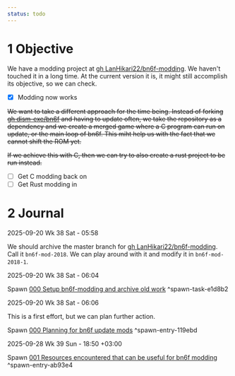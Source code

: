 ```yaml
---
status: todo
---
```


# 1 Objective

We have a modding project at [gh LanHikari22/bn6f-modding](https://github.com/LanHikari22/bn6f-modding). We haven't touched it in a long time. At the current version it is, it might still accomplish its objective, so we can check.

* [x] Modding now works

~~We want to take a different approach for the time being. Instead of forking [gh dism-exe/bn6f](https://github.com/dism-exe/bn6f) and having to update often, we take the repository as a dependency and we create a merged game where a C program can run on update, or the main loop of bn6f. This miht help us with the fact that we cannot shift the ROM yet.~~

~~If we achieve this with C, then we can try to also create a rust project to be run instead.~~

* [ ] Get C modding back on
* [ ] Get Rust modding in

# 2 Journal

2025-09-20 Wk 38 Sat - 05:58

We should archive the master branch for [gh LanHikari22/bn6f-modding](https://github.com/LanHikari22/bn6f-modding). Call it `bn6f-mod-2018`. We can play around with it and modify it in `bn6f-mod-2018-1`.

2025-09-20 Wk 38 Sat - 06:04

Spawn [000 Setup bn6f-modding and archive old work](tasks/000%20Setup%20bn6f-modding%20and%20archive%20old%20work.md) <a name="spawn-task-e1d8b2" />^spawn-task-e1d8b2

2025-09-20 Wk 38 Sat - 06:06

This is a first effort, but we can plan further action.

Spawn [000 Planning for bn6f update mods](entries/000%20Planning%20for%20bn6f%20update%20mods.md) <a name="spawn-entry-119ebd" />^spawn-entry-119ebd

2025-09-28 Wk 39 Sun - 18:50 +03:00

Spawn [001 Resources encountered that can be useful for bn6f modding](entries/001%20Resources%20encountered%20that%20can%20be%20useful%20for%20bn6f%20modding.md) <a name="spawn-entry-ab93e4" />^spawn-entry-ab93e4
